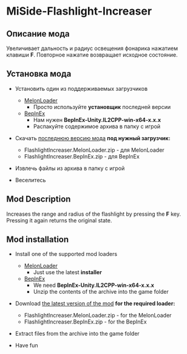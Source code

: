 # MiSide-Flashlight-Increaser

## Описание мода

Увеличивает дальность и радиус освещения фонарика нажатием клавиши **F**. Повторное нажатие возвращает исходное состояние.

## Установка мода

- Установить один из поддерживаемых загрузчиков

  - [MelonLoader](https://github.com/LavaGang/MelonLoader/releases)
    - Просто используйте **установщик** последней версии
  - [BepInEx](https://github.com/BepInEx/BepInEx/releases)
    - Нам нужен **BepInEx-Unity.IL2CPP-win-x64-x.x.x**
    - Распакуйте содержимое архива в папку с игрой

- Скачать [последнюю версию мода](https://github.com/MrSago/MiSide-Flashlight-Increaser/releases) **под нужный загрузчик:**

  - FlashlightIncreaser.MelonLoader.zip - для MelonLoader
  - FlashlightIncreaser.BepInEx.zip - для BepInEx

- Извлечь файлы из архива в папку с игрой

- Веселитесь

## Mod Description

Increases the range and radius of the flashlight by pressing the **F** key. Pressing it again returns the original state.

## Mod installation

- Install one of the supported mod loaders

  - [MelonLoader](https://github.com/LavaGang/MelonLoader/releases)
    - Just use the latest **installer**
  - [BepInEx](https://github.com/BepInEx/BepInEx/releases)
    - We need **BepInEx-Unity.IL2CPP-win-x64-x.x.x**
    - Unzip the contents of the archive into the game folder

- Download [the latest version of the mod](https://github.com/MrSago/MiSide-Flashlight-Increaser/releases) **for the required loader:**

  - FlashlightIncreaser.MelonLoader.zip - for the MelonLoader
  - FlashlightIncreaser.BepInEx.zip - for the BepInEx

- Extract files from the archive into the game folder

- Have fun
